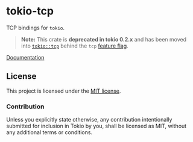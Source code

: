 # tokio-tcp

TCP bindings for `tokio`.

> **Note:** This crate is **deprecated in tokio 0.2.x** and has been moved into
> [`tokio::tcp`] behind the `tcp` [feature flag].

[`tokio::tcp`]: https://docs.rs/tokio/latest/tokio/tcp/index.html
[feature flag]: https://docs.rs/tokio/latest/tokio/index.html#feature-flags

[Documentation](https://docs.rs/tokio-tcp/0.1.3/tokio_tcp)

## License

This project is licensed under the [MIT license](./LICENSE).

### Contribution

Unless you explicitly state otherwise, any contribution intentionally submitted
for inclusion in Tokio by you, shall be licensed as MIT, without any additional
terms or conditions.
